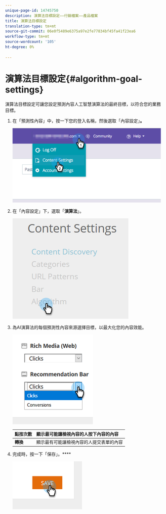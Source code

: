 ```yaml
---
unique-page-id: 14745750
description: 演算法目標設定——行銷檔案——產品檔案
title: 演算法目標設定
translation-type: tm+mt
source-git-commit: 06e0f5489e6375a97e2fe77834bf45fa41f23ea6
workflow-type: tm+mt
source-wordcount: '105'
ht-degree: 0%

---
```



# 演算法目標設定{#algorithm-goal-settings}

演算法目標設定可讓您設定預測內容人工智慧演算法的最終目標，以符合您的業務目標。

1. 在「預測性內容」中，按一下您的登入名稱，然後選取「內容設定」**。**

   ![](assets/1.png)

1. 在「內容設定」下，選取「**演算法**」。

   ![](assets/two-1.png)

1. 為AI演算法的每個預測性內容來源選擇目標，以最大化您的內容效能。

   ![](assets/three-new.png)

   | **點按次數** | 顯示最可能讓檢視內容的人按下內容的內容 |
   |---|---|
   | **轉換** | 顯示最有可能讓檢視內容的人提交表單的內容 |

1. 完成時，按一下「保存」。****

   ![](assets/four.png)
